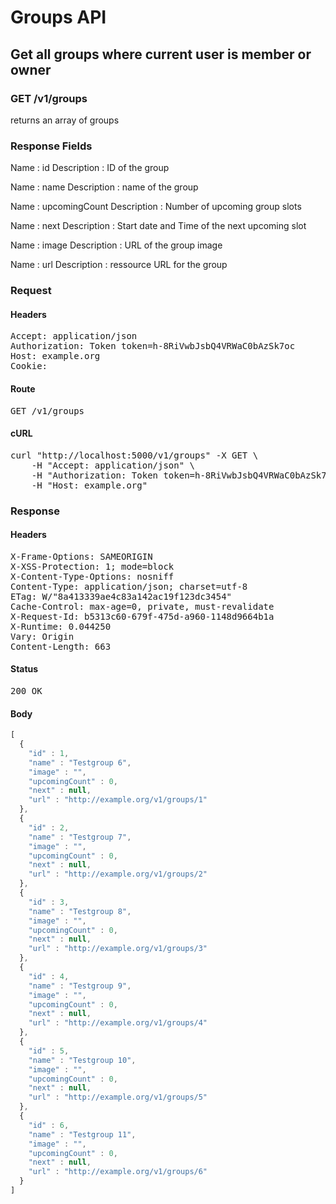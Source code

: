 # Groups API

## Get all groups where current user is member or owner

### GET /v1/groups

returns an array of groups

### Response Fields

Name : id
Description : ID of the group

Name : name
Description : name of the group

Name : upcomingCount
Description : Number of upcoming group slots

Name : next
Description : Start date and Time of the next upcoming slot

Name : image
Description : URL of the group image

Name : url
Description : ressource URL for the group

### Request

#### Headers

<pre>Accept: application/json
Authorization: Token token=h-8RiVwbJsbQ4VRWaC0bAzSk7oc
Host: example.org
Cookie: </pre>

#### Route

<pre>GET /v1/groups</pre>

#### cURL

<pre class="request">curl &quot;http://localhost:5000/v1/groups&quot; -X GET \
	-H &quot;Accept: application/json&quot; \
	-H &quot;Authorization: Token token=h-8RiVwbJsbQ4VRWaC0bAzSk7oc&quot; \
	-H &quot;Host: example.org&quot;</pre>

### Response

#### Headers

<pre>X-Frame-Options: SAMEORIGIN
X-XSS-Protection: 1; mode=block
X-Content-Type-Options: nosniff
Content-Type: application/json; charset=utf-8
ETag: W/&quot;8a413339ae4c83a142ac19f123dc3454&quot;
Cache-Control: max-age=0, private, must-revalidate
X-Request-Id: b5313c60-679f-475d-a960-1148d9664b1a
X-Runtime: 0.044250
Vary: Origin
Content-Length: 663</pre>

#### Status

<pre>200 OK</pre>

#### Body

```javascript
[
  {
    "id" : 1,
    "name" : "Testgroup 6",
    "image" : "",
    "upcomingCount" : 0,
    "next" : null,
    "url" : "http://example.org/v1/groups/1"
  },
  {
    "id" : 2,
    "name" : "Testgroup 7",
    "image" : "",
    "upcomingCount" : 0,
    "next" : null,
    "url" : "http://example.org/v1/groups/2"
  },
  {
    "id" : 3,
    "name" : "Testgroup 8",
    "image" : "",
    "upcomingCount" : 0,
    "next" : null,
    "url" : "http://example.org/v1/groups/3"
  },
  {
    "id" : 4,
    "name" : "Testgroup 9",
    "image" : "",
    "upcomingCount" : 0,
    "next" : null,
    "url" : "http://example.org/v1/groups/4"
  },
  {
    "id" : 5,
    "name" : "Testgroup 10",
    "image" : "",
    "upcomingCount" : 0,
    "next" : null,
    "url" : "http://example.org/v1/groups/5"
  },
  {
    "id" : 6,
    "name" : "Testgroup 11",
    "image" : "",
    "upcomingCount" : 0,
    "next" : null,
    "url" : "http://example.org/v1/groups/6"
  }
]
```
